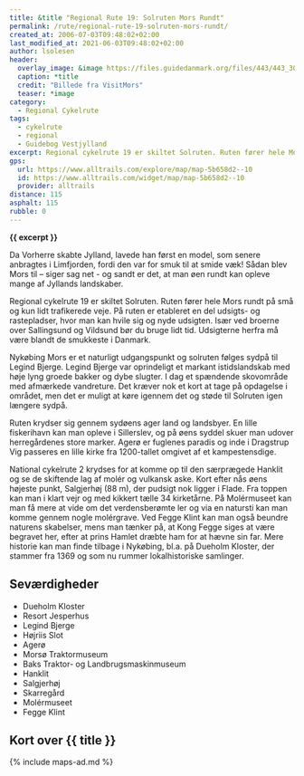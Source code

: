 ```yaml
---
title: &title "Regional Rute 19: Solruten Mors Rundt"
permalink: /rute/regional-rute-19-solruten-mors-rundt/
created_at: 2006-07-03T09:48:02+02:00
last_modified_at: 2021-06-03T09:48:02+02:00
author: lsolesen
header:
  overlay_image: &image https://files.guidedanmark.org/files/443/443_309552.jpg
  caption: *title
  credit: "Billede fra VisitMors"
  teaser: *image
category:
  - Regional Cykelrute
tags:
  - cykelrute
  - regional
  - Guidebog Vestjylland
excerpt: Regional cykelrute 19 er skiltet Solruten. Ruten fører hele Mors rundt på små og kun lidt trafikerede veje.
gps:
  url: https://www.alltrails.com/explore/map/map-5b658d2--10
  id: https://www.alltrails.com/widget/map/map-5b658d2--10
  provider: alltrails
distance: 115
asphalt: 115
rubble: 0
---
```


**{{ excerpt }}**

Da Vorherre skabte Jylland, lavede han først en model, som senere anbragtes i Limfjorden, fordi den var for smuk til at smide væk! Sådan blev Mors til – siger sag net - og sandt er det, at man øen rundt kan opleve mange af Jyllands landskaber.

Regional cykelrute 19 er skiltet Solruten. Ruten fører hele Mors rundt på små og kun lidt trafikerede veje. På ruten er etableret en del udsigts- og rastepladser, hvor man kan hvile sig og nyde udsigten. Især ved broerne over Sallingsund og Vildsund bør du bruge lidt tid. Udsigterne herfra må være blandt de smukkeste i Danmark.

Nykøbing Mors er et naturligt udgangspunkt og solruten følges sydpå til Legind Bjerge. Legind Bjerge var oprindeligt et markant istidslandskab med høje lyng
groede bakker og dybe slugter. I dag et spændende skovområde med afmærkede vandreture. Det kræver nok et kort at tage på opdagelse i området, men det er muligt at køre igennem det og støde til Solruten igen længere sydpå.

Ruten krydser sig gennem sydøens ager land og landsbyer. En lille fiskerihavn kan man opleve i Sillerslev, og på øens syddel
skuer man udover herregårdenes store marker. Agerø er fuglenes paradis og inde i Dragstrup Vig passeres en lille kirke fra 1200-tallet omgivet af et kampestensdige.

National cykelrute 2 krydses for at komme op til den særprægede Hanklit og se de skiftende lag af molér og vulkansk aske. Kort efter nås øens højeste punkt, Salgjerhøj (88 m), der pudsigt nok ligger i Flade. Fra toppen kan man i klart vejr og med kikkert tælle 34 kirketårne. På Molérmuseet kan man få mere at vide om det verdensberømte ler og via en natursti kan man komme gennem nogle molérgrave.
Ved Fegge Klint kan man også beundre naturens skabelser, mens man tænker på, at Kong Fegge siges at være begravet her, efter at prins Hamlet dræbte ham for at hævne sin far. Mere historie kan man finde tilbage i Nykøbing, bl.a. på Dueholm Kloster, der stammer fra 1369 og som nu rummer lokalhistoriske samlinger.

## Seværdigheder

- Dueholm Kloster
- Resort Jesperhus
- Legind Bjerge
- Højriis Slot
- Agerø
- Morsø Traktormuseum
- Baks Traktor- og Landbrugsmaskinmuseum
- Hanklit
- Salgjerhøj
- Skarregård
- Molérmuseet
- Fegge Klint

## Kort over {{ title }}

{% include maps-ad.md %}
